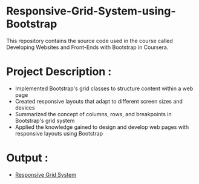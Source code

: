 # Responsive-Grid-System-using-Bootstrap

This repository contains the source code used in the course called Developing Websites and Front-Ends with Bootstrap in Coursera.


# Project Description :

* Implemented Bootstrap's grid classes to structure content within a web page
* Created responsive layouts that adapt to different screen sizes and devices
* Summarized the concept of columns, rows, and breakpoints in Bootstrap's grid system
* Applied the knowledge gained to design and develop web pages with responsive layouts using Bootstrap


# Output :

* [Responsive Grid System](https://gither-jay.github.io/Responsive-Grid-System-using-Bootstrap/ResponsiveGrid.html)
